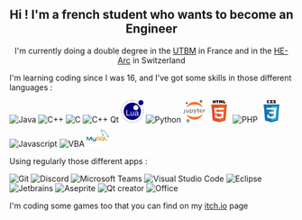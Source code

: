 <h2 align="center">Hi ! I'm a french student who wants to become an Engineer</h2>
<div align="center">I'm currently doing a double degree in the <a href="https://www.utbm.fr">UTBM</a> in France and in the <a href="https://www.he-arc.ch">HE-Arc</a> in Switzerland</div>

I'm learning coding since I was 16, and I've got some skills in those different languages :
<p>
  <img src="https://raw.githubusercontent.com/jmnote/z-icons/master/svg/java.svg" alt="Java" width="40" height="40"/>
  <img src="https://raw.githubusercontent.com/jmnote/z-icons/master/svg/cpp.svg" alt="C++" width="40" height="40"/>
  <img src="https://raw.githubusercontent.com/jmnote/z-icons/master/svg/c.svg" alt="C" width="40" height="40"/>
  <img src="https://user-images.githubusercontent.com/76498664/111078333-3078a900-84f5-11eb-819d-2555441fd437.png" alt="C++ Qt" width="40" height="40"/>
  <img src="https://github.com/devicons/devicon/blob/master/icons/lua/lua-plain-wordmark.svg" alt="Lua" width="40" height="40"/>
  <img src="https://raw.githubusercontent.com/jmnote/z-icons/master/svg/python.svg" alt="Python" width="40" height="40"/>
  <img src="https://github.com/devicons/devicon/blob/master/icons/jupyter/jupyter-original-wordmark.svg" width="40" height="40"/>
  <img src="https://github.com/devicons/devicon/blob/master/icons/html5/html5-original-wordmark.svg" alt="HTML5" width="40" height="40"/>
  <img src="https://raw.githubusercontent.com/jmnote/z-icons/master/svg/php.svg" alt="PHP" width="40" height="40"/>
  <img src="https://github.com/devicons/devicon/blob/master/icons/css3/css3-original-wordmark.svg" alt="CSS3" width="40" height="40"/>
  <img src="https://raw.githubusercontent.com/jmnote/z-icons/master/svg/javascript.svg" alt="Javascript" width="40" height="40"/>
  <img src="https://user-images.githubusercontent.com/76498664/111078277-eb547700-84f4-11eb-9ffe-b70a8aa707e7.png" alt="VBA" width="40" height="40"/>
  <img src="https://github.com/devicons/devicon/blob/master/icons/mysql/mysql-original-wordmark.svg" alt="MySQL" width="40" height="40"/>
</p>

Using regularly those different apps :
<p>
  <img src="https://raw.githubusercontent.com/jmnote/z-icons/master/svg/git.svg" alt="Git" width="40" height="40"/>
  <img src="https://user-images.githubusercontent.com/76498664/111078260-d8da3d80-84f4-11eb-8a65-a433707a4670.png" alt="Discord" width="40" height="40"/>
  <img src="https://user-images.githubusercontent.com/76498664/111078254-d11a9900-84f4-11eb-8ade-27a9f5cc9cf5.png" alt="Microsoft Teams" width="40" height="40"/>
  <img src="https://user-images.githubusercontent.com/76498664/111078249-cbbd4e80-84f4-11eb-8a1b-6cfeb8c21f80.png" alt="Visual Studio Code" width="40" height="40"/>
  <img src="https://user-images.githubusercontent.com/76498664/111078241-c5c76d80-84f4-11eb-8aa5-abc7d7f81e85.png" alt="Eclipse" width="40" height="40"/>
  <img src="https://user-images.githubusercontent.com/76498664/111078201-a92b3580-84f4-11eb-8179-6371048ea407.png" alt="Jetbrains" width="40" height="40"/>
  <img src="https://user-images.githubusercontent.com/76498664/111078194-a2042780-84f4-11eb-943e-de635e75180b.png" alt="Aseprite" width="40" height="40"/>
  <img src="https://user-images.githubusercontent.com/76498664/111078174-931d7500-84f4-11eb-8eed-3dc09654784f.png" alt="Qt creator" width="40" height="40"/>
  <img src="https://user-images.githubusercontent.com/76498664/111082303-d3d2b980-8507-11eb-80c1-d3785f966d8d.png" alt="Office" width="40" height="40"/>
</p>

I'm coding some games too that you can find on my <a href="https://reezer01.itch.io">itch.io</a> page
